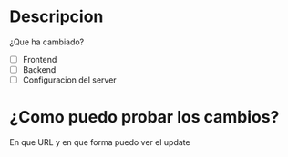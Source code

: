 # Descripcion
¿Que ha cambiado?

- [ ] Frontend
- [ ] Backend
- [ ] Configuracion del server

# ¿Como puedo probar los cambios?
En que URL y en que forma puedo ver el update
